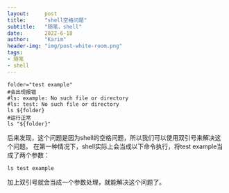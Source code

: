```yaml
---
layout:     post
title:      "shell空格问题"
subtitle:   "随笔，shell"
date:       2022-6-18
author:     "Karim"
header-img: "img/post-white-room.png"
tags:
- 随笔
- shell
---
```



```shell
folder="test example"
#会出现报错
#ls: example: No such file or directory
#ls: test: No such file or directory
ls ${folder}
#运行正常
ls "${folder}"
```
后来发现，这个问题是因为shell的空格问题，所以我们可以使用双引号来解决这个问题。
在第一种情况下，shell实际上会当成以下命令执行，将test example当成了两个参数：
```shell
ls test example
```

加上双引号就会当成一个参数处理，就能解决这个问题了。